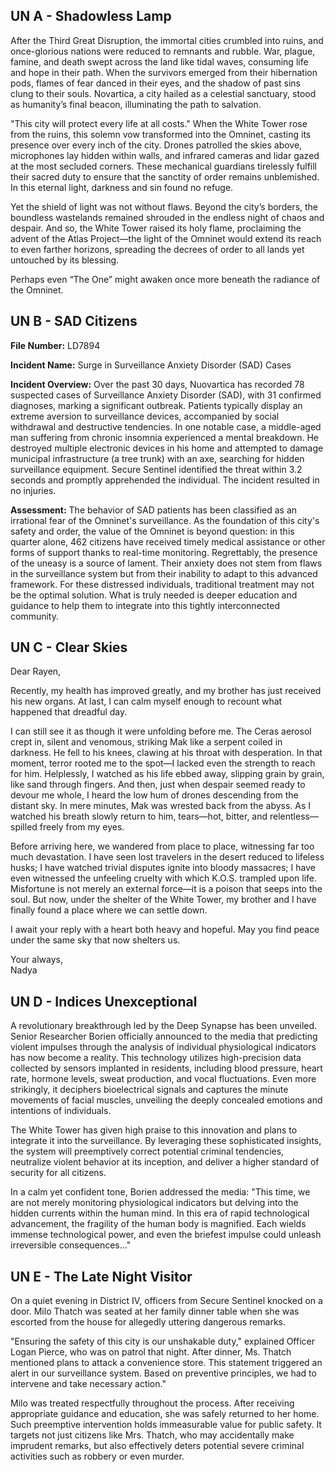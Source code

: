 ## UN A - Shadowless Lamp

After the Third Great Disruption, the immortal cities crumbled into ruins, and once-glorious nations were reduced to remnants and rubble. War, plague, famine, and death swept across the land like tidal waves, consuming life and hope in their path. When the survivors emerged from their hibernation pods, flames of fear danced in their eyes, and the shadow of past sins clung to their souls. Novartica, a city hailed as a celestial sanctuary, stood as humanity’s final beacon, illuminating the path to salvation.

"This city will protect every life at all costs." When the White Tower rose from the ruins, this solemn vow transformed into the Omninet, casting its presence over every inch of the city. Drones patrolled the skies above, microphones lay hidden within walls, and infrared cameras and lidar gazed at the most secluded corners. These mechanical guardians tirelessly fulfill their sacred duty to ensure that the sanctity of order remains unblemished. In this eternal light, darkness and sin found no refuge.

Yet the shield of light was not without flaws. Beyond the city’s borders, the boundless wastelands remained shrouded in the endless night of chaos and despair. And so, the White Tower raised its holy flame, proclaiming the advent of the Atlas Project—the light of the Omninet would extend its reach to even farther horizons, spreading the decrees of order to all lands yet untouched by its blessing.

Perhaps even “The One” might awaken once more beneath the radiance of the Omninet.


## UN B - SAD Citizens

**File Number:** LD7894

**Incident Name:** Surge in Surveillance Anxiety Disorder (SAD) Cases

**Incident Overview:** Over the past 30 days, Nuovartica has recorded 78 suspected cases of Surveillance Anxiety Disorder (SAD), with 31 confirmed diagnoses, marking a significant outbreak. Patients typically display an extreme aversion to surveillance devices, accompanied by social withdrawal and destructive tendencies. In one notable case, a middle-aged man suffering from chronic insomnia experienced a mental breakdown. He destroyed multiple electronic devices in his home and attempted to damage municipal infrastructure (a tree trunk) with an axe, searching for hidden surveillance equipment. Secure Sentinel identified the threat within 3.2 seconds and promptly apprehended the individual. The incident resulted in no injuries.

**Assessment:** The behavior of SAD patients has been classified as an irrational fear of the Omninet's surveillance. As the foundation of this city's safety and order, the value of the Omninet is beyond question: in this quarter alone, 462 citizens have received timely medical assistance or other forms of support thanks to real-time monitoring.  Regrettably, the presence of the uneasy is a source of lament. Their anxiety does not stem from flaws in the surveillance system but from their inability to adapt to this advanced framework. For these distressed individuals, traditional treatment may not be the optimal solution. What is truly needed is deeper education and guidance to help them to integrate into this tightly interconnected community.


## UN C - Clear Skies

Dear Rayen,

Recently, my health has improved greatly, and my brother has just received his new organs. At last, I can calm myself enough to recount what happened that dreadful day.

I can still see it as though it were unfolding before me. The Ceras aerosol crept in, silent and venomous, striking Mak like a serpent coiled in darkness. He fell to his knees, clawing at his throat with desperation. In that moment, terror rooted me to the spot—I lacked even the strength to reach for him. Helplessly, I watched as his life ebbed away, slipping grain by grain, like sand through fingers. And then, just when despair seemed ready to devour me whole, I heard the low hum of drones descending from the distant sky.  In mere minutes, Mak was wrested back from the abyss. As I watched his breath slowly return to him, tears—hot, bitter, and relentless—spilled freely from my eyes.

Before arriving here, we wandered from place to place, witnessing far too much devastation. I have seen lost travelers in the desert reduced to lifeless husks; I have watched trivial disputes ignite into bloody massacres; I have even witnessed the unfeeling cruelty with which K.O.S. trampled upon life. Misfortune is not merely an external force—it is a poison that seeps into the soul. But now, under the shelter of the White Tower, my brother and I have finally found a place where we can settle down.

I await your reply with a heart both heavy and hopeful. May you find peace under the same sky that now shelters us.

Your always, <br>
Nadya


## UN D - Indices Unexceptional

A revolutionary breakthrough led by the Deep Synapse has been unveiled. Senior Researcher Borien officially announced to the media that predicting violent impulses through the analysis of individual physiological indicators has now become a reality. This technology utilizes high-precision data collected by sensors implanted in residents, including blood pressure, heart rate, hormone levels, sweat production, and vocal fluctuations. Even more strikingly, it deciphers bioelectrical signals and captures the minute movements of facial muscles, unveiling the deeply concealed emotions and intentions of individuals.

The White Tower has given high praise to this innovation and plans to integrate it into the surveillance. By leveraging these sophisticated insights, the system will preemptively correct potential criminal tendencies, neutralize violent behavior at its inception, and deliver a higher standard of security for all citizens.

In a calm yet confident tone, Borien addressed the media: "This time, we are not merely monitoring physiological indicators but delving into the hidden currents within the human mind. In this era of rapid technological advancement, the fragility of the human body is magnified. Each wields immense technological power, and even the briefest impulse could unleash irreversible consequences..."

## UN E - The Late Night Visitor

On a quiet evening in District IV, officers from Secure Sentinel knocked on a door. Milo Thatch was seated at her family dinner table when she was escorted from the house for allegedly uttering dangerous remarks.

"Ensuring the safety of this city is our unshakable duty," explained Officer Logan Pierce, who was on patrol that night. After dinner, Ms. Thatch mentioned plans to attack a convenience store. This statement triggered an alert in our surveillance system. Based on preventive principles, we had to intervene and take necessary action."

Milo was treated respectfully throughout the process. After receiving appropriate guidance and education, she was safely returned to her home. Such preemptive intervention holds immeasurable value for public safety. It targets not just citizens like Mrs. Thatch, who may accidentally make imprudent remarks, but also effectively deters potential severe criminal activities such as robbery or even murder.
